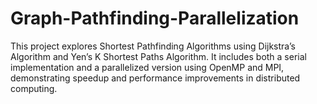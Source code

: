 # Graph-Pathfinding-Parallelization
This project explores Shortest Pathfinding Algorithms using Dijkstra’s Algorithm and Yen’s K Shortest Paths Algorithm. It includes both a serial implementation and a parallelized version using OpenMP and MPI, demonstrating speedup and performance improvements in distributed computing.
